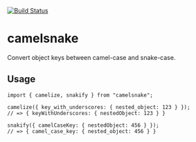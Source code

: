 [![Build Status](https://travis-ci.org/nino/camelsnake.svg?branch=master)](https://travis-ci.org/nino/camelsnake)

# camelsnake

Convert object keys between camel-case and snake-case.

## Usage

```
import { camelize, snakify } from "camelsnake";

camelize({ key_with_underscores: { nested_object: 123 } });
// => { keyWithUnderscores: { nestedObject: 123 } }

snakify({ camelCaseKey: { nestedObject: 456 } });
// => { camel_case_key: { nested_object: 456 } }
```
